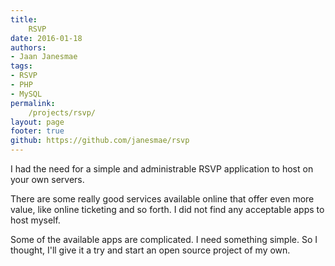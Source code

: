```yaml
---
title:
    RSVP
date: 2016-01-18
authors:
- Jaan Janesmae
tags:
- RSVP
- PHP
- MySQL
permalink:
    /projects/rsvp/
layout: page
footer: true
github: https://github.com/janesmae/rsvp
---
```

I had the need for a simple and administrable RSVP application to host on your own servers.  

There are some really good services available online that offer even more value, like online ticketing and so forth. I did not find any acceptable apps to host myself.

Some of the available apps are complicated. I need something simple. So I thought, I'll give it a try and start an open source project of my own.
